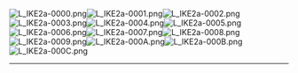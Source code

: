![L_IKE2a-0000.png](https://raw.githubusercontent.com/Klokinator/FE-Repo/main/Portrait%20Repository/FE09-10%20Mugs%20(Path%20of%20Radiance,%20Radiant%20Dawn)/FE9%20Vanilla%20Mugs%20(Ingame%20Rips)/Noble%20Ike%20Angry/L_IKE2a-0000.png "L_IKE2a-0000.png")![L_IKE2a-0001.png](https://raw.githubusercontent.com/Klokinator/FE-Repo/main/Portrait%20Repository/FE09-10%20Mugs%20(Path%20of%20Radiance,%20Radiant%20Dawn)/FE9%20Vanilla%20Mugs%20(Ingame%20Rips)/Noble%20Ike%20Angry/L_IKE2a-0001.png "L_IKE2a-0001.png")![L_IKE2a-0002.png](https://raw.githubusercontent.com/Klokinator/FE-Repo/main/Portrait%20Repository/FE09-10%20Mugs%20(Path%20of%20Radiance,%20Radiant%20Dawn)/FE9%20Vanilla%20Mugs%20(Ingame%20Rips)/Noble%20Ike%20Angry/L_IKE2a-0002.png "L_IKE2a-0002.png")![L_IKE2a-0003.png](https://raw.githubusercontent.com/Klokinator/FE-Repo/main/Portrait%20Repository/FE09-10%20Mugs%20(Path%20of%20Radiance,%20Radiant%20Dawn)/FE9%20Vanilla%20Mugs%20(Ingame%20Rips)/Noble%20Ike%20Angry/L_IKE2a-0003.png "L_IKE2a-0003.png")![L_IKE2a-0004.png](https://raw.githubusercontent.com/Klokinator/FE-Repo/main/Portrait%20Repository/FE09-10%20Mugs%20(Path%20of%20Radiance,%20Radiant%20Dawn)/FE9%20Vanilla%20Mugs%20(Ingame%20Rips)/Noble%20Ike%20Angry/L_IKE2a-0004.png "L_IKE2a-0004.png")![L_IKE2a-0005.png](https://raw.githubusercontent.com/Klokinator/FE-Repo/main/Portrait%20Repository/FE09-10%20Mugs%20(Path%20of%20Radiance,%20Radiant%20Dawn)/FE9%20Vanilla%20Mugs%20(Ingame%20Rips)/Noble%20Ike%20Angry/L_IKE2a-0005.png "L_IKE2a-0005.png")![L_IKE2a-0006.png](https://raw.githubusercontent.com/Klokinator/FE-Repo/main/Portrait%20Repository/FE09-10%20Mugs%20(Path%20of%20Radiance,%20Radiant%20Dawn)/FE9%20Vanilla%20Mugs%20(Ingame%20Rips)/Noble%20Ike%20Angry/L_IKE2a-0006.png "L_IKE2a-0006.png")![L_IKE2a-0007.png](https://raw.githubusercontent.com/Klokinator/FE-Repo/main/Portrait%20Repository/FE09-10%20Mugs%20(Path%20of%20Radiance,%20Radiant%20Dawn)/FE9%20Vanilla%20Mugs%20(Ingame%20Rips)/Noble%20Ike%20Angry/L_IKE2a-0007.png "L_IKE2a-0007.png")![L_IKE2a-0008.png](https://raw.githubusercontent.com/Klokinator/FE-Repo/main/Portrait%20Repository/FE09-10%20Mugs%20(Path%20of%20Radiance,%20Radiant%20Dawn)/FE9%20Vanilla%20Mugs%20(Ingame%20Rips)/Noble%20Ike%20Angry/L_IKE2a-0008.png "L_IKE2a-0008.png")![L_IKE2a-0009.png](https://raw.githubusercontent.com/Klokinator/FE-Repo/main/Portrait%20Repository/FE09-10%20Mugs%20(Path%20of%20Radiance,%20Radiant%20Dawn)/FE9%20Vanilla%20Mugs%20(Ingame%20Rips)/Noble%20Ike%20Angry/L_IKE2a-0009.png "L_IKE2a-0009.png")![L_IKE2a-000A.png](https://raw.githubusercontent.com/Klokinator/FE-Repo/main/Portrait%20Repository/FE09-10%20Mugs%20(Path%20of%20Radiance,%20Radiant%20Dawn)/FE9%20Vanilla%20Mugs%20(Ingame%20Rips)/Noble%20Ike%20Angry/L_IKE2a-000A.png "L_IKE2a-000A.png")![L_IKE2a-000B.png](https://raw.githubusercontent.com/Klokinator/FE-Repo/main/Portrait%20Repository/FE09-10%20Mugs%20(Path%20of%20Radiance,%20Radiant%20Dawn)/FE9%20Vanilla%20Mugs%20(Ingame%20Rips)/Noble%20Ike%20Angry/L_IKE2a-000B.png "L_IKE2a-000B.png")![L_IKE2a-000C.png](https://raw.githubusercontent.com/Klokinator/FE-Repo/main/Portrait%20Repository/FE09-10%20Mugs%20(Path%20of%20Radiance,%20Radiant%20Dawn)/FE9%20Vanilla%20Mugs%20(Ingame%20Rips)/Noble%20Ike%20Angry/L_IKE2a-000C.png "L_IKE2a-000C.png")



----

